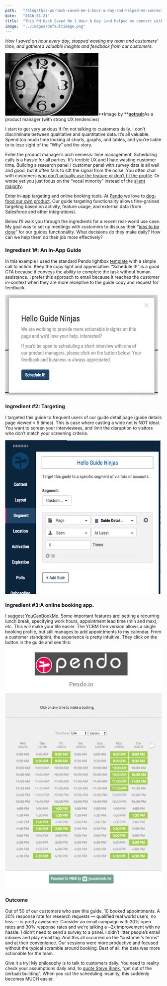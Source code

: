 ```yaml
---
path:	"/blog/this-pm-hack-saved-me-1-hour-a-day-and-helped-me-connect-with-more-customers"
date:	"2016-01-21"
title:	"This PM Hack Saved Me 1 Hour A Day (and helped me connect with more customers)"
image:	"../images/defaultimage.png"
---
```


*How I saved an hour every day, stopped wasting my team and customers’ time, and gathered valuable insights and feedback from our customers.*

![](../images/0*KiQcA8JAMWnAV31b.)**Image by **[**petradr**](https://unsplash.com/petradr)As a product manager (with strong UX tendencies)

 I start to get very anxious if I’m not talking to customers daily. I don’t discriminate between qualitative and quantitative data. It’s all valuable. Spend too much time looking at charts, graphs, and tables, and you’re liable to to lose sight of the “Why” and the story.

Enter the product manager’s arch nemesis: time management. Scheduling calls is a hassle for all parties. It’s terrible UX and I hate wasting customer time. Building a research panel / customer panel with survey data is all well and good, but it often fails to sift the signal from the noise. You often chat with customers [who don’t actually use the feature or don’t fit the profile](http://www.uxmatters.com/mt/archives/2010/07/recruiting-better-research-participants.php). Or worse yet you just focus on the “vocal minority” instead of the [silent majority](https://www.box.com/blog/building-products-vocal-minority-or-silent-majority/).

Enter in-app targeting and online booking tools. At [Pendo](http://www.pendo.io/) we love to [dog-food our own product](https://beatrixapp.com/blog/6-months-of-dogfooding-our-software.html). Our guide targeting functionality allows fine-grained targeting based on activity, feature usage, and external data (from Salesforce and other integrations).

Below I’ll walk you through the ingredients for a recent real-world use case. My goal was to set up meetings with customers to discuss their “[jobs to be done](https://medium.com/the-job-to-be-done)” for our guides functionality. What decisions do they make daily? How can we help them do their job more effectively?

### Ingredient 1#: An In-App Guide

In this example I used the standard Pendo lightbox [template](https://pendo.desk.com/customer/portal/articles/2245494) with a simple call to action. Keep the copy light and appreciative. “Schedule It!” is a good CTA because it conveys the ability to complete the task without human assistance. I prefer this approach to email because it reaches the customer in-context when they are more receptive to the guide copy and request for feedback.

![](../images/0*wFtBcCDbEcqnPPOj.)

### Ingredient #2: Targeting

I targeted this guide to frequent users of our guide detail page (guide details page viewed > 5 times). This is case where casting a wide net is NOT ideal. You want to screen your interviewees, and limit the disruption to visitors who don’t match your screening criteria.

![](../images/0*ac-puspG3KKhjjzj.)

### Ingredient #3:A online booking app.

I suggest [YouCanBookMe](https://youcanbook.me/). Some important features are: setting a recurring lunch break, specifying work hours, appointment lead time (min and max), etc. This will make your life easier. The YCBM free version allows a single booking profile, but still manages to add appointments to my calendar. From a customer standpoint, the experience is pretty intuitive. They click on the button in the guide and see this:

![](../images/0*KyEhoG_XcqKl_NZJ.)

### Outcome

Out of 50 of our customers who saw this guide, 10 booked appointments. A 20% response rate for research requests — qualified real world users, no less — is pretty awesome. Consider an email campaign with 30% open rates and 30% response rates and we’re talking a ~2x improvement with no hassle. I didn’t need to send a survey to a panel. I didn’t litter people’s email inboxes and play email tag. And this all occurred on the “customer’s terms” and at their convenience. Our sessions were more productive and focused without the typical scramble around booking. Best of all, the data was more actionable for the team.

Give it a try! My philosophy is to talk to customers daily. You need to reality check your assumptions daily and, to [quote Steve Blank](http://www.inc.com/steve-blank/key-to-success-getting-out-of-building.html), “get out of the (virtual) building”. When you cut the scheduling insanity, this suddenly becomes MUCH easier.

